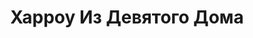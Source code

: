 ---
draft: false
slug: kharrou-iz-deviatogo-doma-b07dfa6d
title: Харроу Из Девятого Дома
type: books
params:
  authors:
  - Tamsyn Muir, Тэмсин Мьюир
  translators:
  - Ирина Нечаева
  - Тимур Исаев
  bookTitle: Харроу Из Девятого Дома
  book_description: 'Вся жизнь Харроу — головоломка, лабиринт, полный тайн, убийств
    и лжи. Она — последний некромант Девятого дома, была призвана Императором, чтобы
    вести войну, в которой не победить. Вместе с ненавистной соперницей Харроу должна
    стать ангелом нежити — но здоровье подводит ее, меч вызывает тошноту, и даже разум
    угрожает предать.<br /><br />Запечатанная в готическом мраке Митреума Императора
    с тремя злобными наставниками, преследуемая безумным призраком убитой планеты,
    Харроу должна ответить на два вопроса: пытается ли кто-то ее убить? И, если им
    это удастся, станет ли вселенная лучше?'
  cover: https://images-na.ssl-images-amazon.com/images/S/compressed.photo.goodreads.com/books/1633080101i/59124751.jpg
  isbn: '9785041556969'
  languages:
  - Русский
  goodreads_link: https://www.goodreads.com/book/show/59124751
  page_count: '576'
  publication_year: '2019'
  publishers:
  - Litres
  - Эксмо
  russian_audioversion: 'no'
  russian_translation_status: exists
  series: The Locked Tomb
  short_book_description: Вся жизнь Харроу — головоломка, лабиринт, полный тайн, убийств
    и лжи. Она — последний некромант Девятого дома, была призвана Императором, чтобы
    вести войну, в которой не победить.
  tags:
  - LGBTQ+
  - adult fiction
  - audiobook
  - fantasy
  - fiction
  - horror
  - lesbian
  - mystery
  - queer
  - science fiction
---